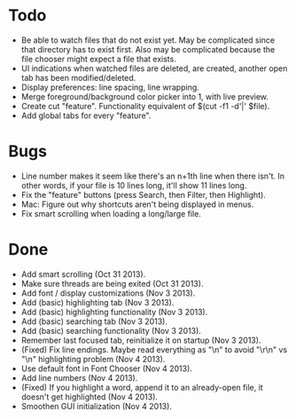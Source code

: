 Todo
====

* Be able to watch files that do not exist yet. May be complicated since that
  directory has to exist first. Also may be complicated because the file
  chooser might expect a file that exists.
* UI indications when watched files are deleted, are created, another open tab
  has been modified/deleted.
* Display preferences: line spacing, line wrapping.
* Merge foreground/background color picker into 1, with live preview.
* Create cut "feature". Functionality equivalent of $(cut -f1 -d'|' $file).
* Add global tabs for every "feature".

Bugs
====
* Line number makes it seem like there's an n+1th line when there isn't. In
  other words, if your file is 10 lines long, it'll show 11 lines long.
* Fix the "feature" buttons (press Search, then Filter, then Highlight).
* Mac: Figure out why shortcuts aren't being displayed in menus.
* Fix smart scrolling when loading a long/large file.

Done
====
* Add smart scrolling (Oct 31 2013).
* Make sure threads are being exited (Oct 31 2013).
* Add font / display customizations (Nov 3 2013).
* Add (basic) highlighting tab (Nov 3 2013).
* Add (basic) highlighting functionality (Nov 3 2013).
* Add (basic) searching tab (Nov 3 2013).
* Add (basic) searching functionality (Nov 3 2013).
* Remember last focused tab, reinitialize it on startup (Nov 3 2013).
* (Fixed) Fix line endings. Maybe read everything as "\n" to avoid "\r\n" vs
  "\n" highlighting problem (Nov 4 2013).
* Use default font in Font Chooser (Nov 4 2013).
* Add line numbers (Nov 4 2013).
* (Fixed) If you highlight a word, append it to an already-open file, it
  doesn't get highlighted (Nov 4 2013).
* Smoothen GUI initialization (Nov 4 2013).
